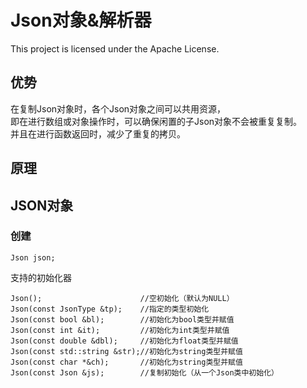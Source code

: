 # Json对象&解析器
This project is licensed under the Apache License.
## 优势
在复制Json对象时，各个Json对象之间可以共用资源，<br>
即在进行数组或对象操作时，可以确保闲置的子Json对象不会被重复复制。<br>
并且在进行函数返回时，减少了重复的拷贝。
## 原理

## JSON对象
### 创建
```
Json json;
```
支持的初始化器
```
Json();                      //空初始化（默认为NULL）
Json(const JsonType &tp);    //指定的类型初始化
Json(const bool &bl);        //初始化为bool类型并赋值
Json(const int &it);         //初始化为int类型并赋值
Json(const double &dbl);     //初始化为float类型并赋值
Json(const std::string &str);//初始化为string类型并赋值
Json(const char *&ch);       //初始化为string类型并赋值
Json(const Json &js);        //复制初始化（从一个Json类中初始化）
```
